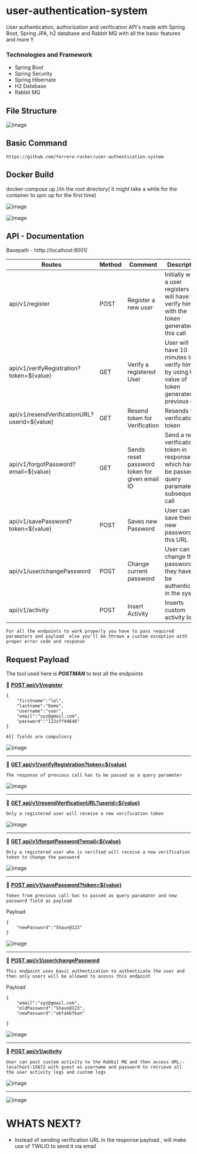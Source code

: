 # user-authentication-system
User authentication, authorization and verification API's made with Spring Boot, Spring JPA, h2 database and Rabbit MQ with all the basic features and more !!



### Technologies and Framework
* Spring Boot
* Spring Security
* Spring Hibernate
* H2 Database
* Rabbit MQ

## File Structure
![image](https://user-images.githubusercontent.com/60911166/212850913-599b4c58-1b6a-4ced-a844-c1e0c5f6e374.png)

## Basic Command
```
https://github.com/ferrero-rocher/user-authentication-system
```

## Docker Build
docker-compose up //in the root directory( It might take a while for the container to spin up for the first time)

![image](https://user-images.githubusercontent.com/60911166/212852247-8ebcdfe1-9d94-4f17-a58f-03c2492467c3.png)

![image](https://user-images.githubusercontent.com/60911166/212851898-4571fb8f-e8a8-408e-bcc6-a46fd11ca95f.png)


## API - Documentation
Basepath - htttp://localhost:9001/

|Routes|Method|Comment|Description| 
|---|---|---|---|
|api/v1/register| POST | Register a new user | Initially when a user registers he will have to verify himself with the  token generated via this call |
|api/v1/verifyRegistration?token=${value}| GET |Verify a registered User |User will have 10 minutes to verify himself by using the value of token generated in previous call|
|api/v1/resendVerificationURL?userid=${value}| GET| Resend token for Verification| Resends the verification token|
|api/v1/forgotPassword?email=${value}| GET | Sends reset password token for given email ID | Send a new verification token in response which has to be passed as query paramater in subsequent call|
|api/v1/savePassword?token=${value}| POST | Saves new Password | User can save their new  password via this URL |
|api/v1/user/changePassword| POST| Change current password | User can change thier password but they have to be authenticated in the system|
|api/v1/activity| POST | Insert Activity | Inserts custom activity log| URL is used to insert custom activity logs|  

```
For all the endpoints to work properly you have to pass required paramaters and payload  else you'll be thrown a custom exception with proper error code and response
```


## Request Payload

The tool used here is ***POSTMAN*** to test all the endpoints

:round_pushpin:  <ins>**POST   api/v1/register**</ins> 
```
{
    "firstname":"lol",
    "lastname":"Demo",
    "username":"user",
    "email":"xyz@gmail.com",
    "password":"122sff44646"
}
```
```
All fields are compulsory
```

![image](https://user-images.githubusercontent.com/60911166/212923941-5d1a141a-f71e-4b06-8ee7-0ce10dffa254.png)

_________________________________________ 

:round_pushpin:  <ins>**GET   api/v1/verifyRegistration?token=${value}** </ins>
```
The response of previous call has to be passed as a query parameter
```

![image](https://user-images.githubusercontent.com/60911166/212924770-d1fa5e95-9b60-491f-91c7-762617287fad.png)


_________________________________________ 

:round_pushpin:  <ins>**GET   api/v1/resendVerificationURL?userid=${value}**</ins>
```
Only a registered user will receive a new verification token
```

![image](https://user-images.githubusercontent.com/60911166/212925595-93267076-346d-4e0f-9376-d152a5b1eb9f.png)


_________________________________________ 

:round_pushpin:  <ins>**GET   api/v1/forgotPassword?email=${value}**</ins>
```
Only a registered user who is verified will receive a new verification token to change the password
```
![image](https://user-images.githubusercontent.com/60911166/212935637-e1e76519-dceb-409c-9922-e60484934224.png)


_________________________________________ 

:round_pushpin:  <ins>**POST   api/v1/savePassword?token=${value}**</ins>
```
Token from previous call has to passed as query paramater and new password field as payload  
```
Payload
```
{
    "newPassword":"Shaun@123"
}
```
![image](https://user-images.githubusercontent.com/60911166/212938906-ff83e787-efa5-4de9-b0ba-e8cafb8343e5.png)


_________________________________________ 

:round_pushpin:  <ins>**POST   api/v1/user/changePassword**</ins>
```
This endpoint uses basic authentication to authenticate the user and then only users will be allowed to acesss this endpoint 
```
Payload
```
{
    "email":"xyz@gmail.com",
    "oldPassword":"Shaun@123",
    "newPassword":"abfakbfkan"

}
```
![image](https://user-images.githubusercontent.com/60911166/212940208-3fb1da5c-c7b2-41cb-b4d1-45a1a371dcac.png)


_________________________________________ 


:round_pushpin:  <ins>**POST   api/v1/activity**</ins>
```
User can post custom activity to the Rabbit MQ and then access URL:- localhost:15672 with guest as username and password to retrieve all the user activity logs and custom logs
```
![image](https://user-images.githubusercontent.com/60911166/212941644-e936bbfc-0add-4e3b-86e2-8551f9434535.png)
_________________________________________ 

![image](https://user-images.githubusercontent.com/60911166/212942457-670615be-55c5-46ab-8553-310951cab9cd.png)

# **WHATS NEXT?**
* Instead of sending verification URL in the response payload , will make use of TWILIO to send it via email









